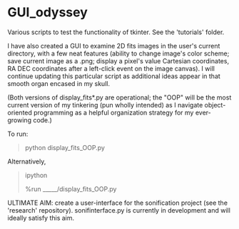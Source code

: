 # GUI_odyssey
Various scripts to test the functionality of tkinter. See the 'tutorials' folder.

I have also created a GUI to examine 2D fits images in the user's current directory, with a few neat features (ability to change image's color scheme; save current image as a .png; display a pixel's value Cartesian coordinates, RA DEC coordinates after a left-click event on the image canvas). I will continue updating this particular script as additional ideas appear in that smooth organ encased in my skull.

(Both versions of display_fits*.py are operational; the "OOP" will be the most current version of my tinkering (pun wholly intended) as I navigate object-oriented programming as a helpful organization strategy for my ever-growing code.)

To run: 

> python display_fits_OOP.py

Alternatively, 

> ipython
> 
> %run _____/display_fits_OOP.py

ULTIMATE AIM: create a user-interface for the sonification project (see the 'research' repository). sonifinterface.py is currently in development and will ideally satisfy this aim.

